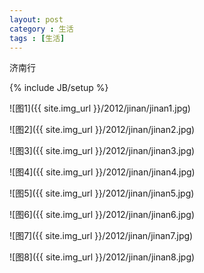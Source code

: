 ```yaml
---
layout: post
category : 生活
tags : [生活]
---
```


济南行 
<!--break-->

{% include JB/setup %}

![图1]({{ site.img_url }}/2012/jinan/jinan1.jpg)

![图2]({{ site.img_url }}/2012/jinan/jinan2.jpg)

![图3]({{ site.img_url }}/2012/jinan/jinan3.jpg)

![图4]({{ site.img_url }}/2012/jinan/jinan4.jpg)

![图5]({{ site.img_url }}/2012/jinan/jinan5.jpg)

![图6]({{ site.img_url }}/2012/jinan/jinan6.jpg)

![图7]({{ site.img_url }}/2012/jinan/jinan7.jpg)

![图8]({{ site.img_url }}/2012/jinan/jinan8.jpg) 